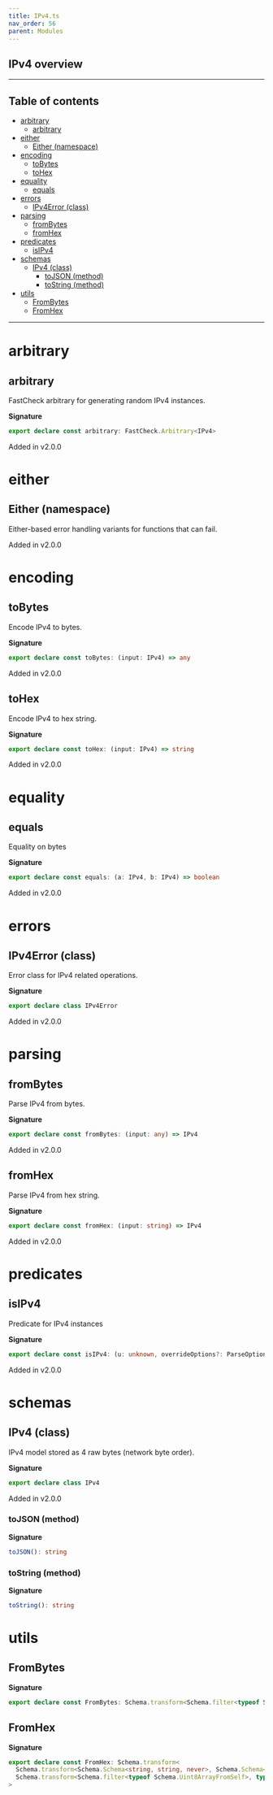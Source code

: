 ```yaml
---
title: IPv4.ts
nav_order: 56
parent: Modules
---
```


## IPv4 overview

---

<h2 class="text-delta">Table of contents</h2>

- [arbitrary](#arbitrary)
  - [arbitrary](#arbitrary-1)
- [either](#either)
  - [Either (namespace)](#either-namespace)
- [encoding](#encoding)
  - [toBytes](#tobytes)
  - [toHex](#tohex)
- [equality](#equality)
  - [equals](#equals)
- [errors](#errors)
  - [IPv4Error (class)](#ipv4error-class)
- [parsing](#parsing)
  - [fromBytes](#frombytes)
  - [fromHex](#fromhex)
- [predicates](#predicates)
  - [isIPv4](#isipv4)
- [schemas](#schemas)
  - [IPv4 (class)](#ipv4-class)
    - [toJSON (method)](#tojson-method)
    - [toString (method)](#tostring-method)
- [utils](#utils)
  - [FromBytes](#frombytes-1)
  - [FromHex](#fromhex-1)

---

# arbitrary

## arbitrary

FastCheck arbitrary for generating random IPv4 instances.

**Signature**

```ts
export declare const arbitrary: FastCheck.Arbitrary<IPv4>
```

Added in v2.0.0

# either

## Either (namespace)

Either-based error handling variants for functions that can fail.

Added in v2.0.0

# encoding

## toBytes

Encode IPv4 to bytes.

**Signature**

```ts
export declare const toBytes: (input: IPv4) => any
```

Added in v2.0.0

## toHex

Encode IPv4 to hex string.

**Signature**

```ts
export declare const toHex: (input: IPv4) => string
```

Added in v2.0.0

# equality

## equals

Equality on bytes

**Signature**

```ts
export declare const equals: (a: IPv4, b: IPv4) => boolean
```

Added in v2.0.0

# errors

## IPv4Error (class)

Error class for IPv4 related operations.

**Signature**

```ts
export declare class IPv4Error
```

Added in v2.0.0

# parsing

## fromBytes

Parse IPv4 from bytes.

**Signature**

```ts
export declare const fromBytes: (input: any) => IPv4
```

Added in v2.0.0

## fromHex

Parse IPv4 from hex string.

**Signature**

```ts
export declare const fromHex: (input: string) => IPv4
```

Added in v2.0.0

# predicates

## isIPv4

Predicate for IPv4 instances

**Signature**

```ts
export declare const isIPv4: (u: unknown, overrideOptions?: ParseOptions | number) => u is IPv4
```

Added in v2.0.0

# schemas

## IPv4 (class)

IPv4 model stored as 4 raw bytes (network byte order).

**Signature**

```ts
export declare class IPv4
```

Added in v2.0.0

### toJSON (method)

**Signature**

```ts
toJSON(): string
```

### toString (method)

**Signature**

```ts
toString(): string
```

# utils

## FromBytes

**Signature**

```ts
export declare const FromBytes: Schema.transform<Schema.filter<typeof Schema.Uint8ArrayFromSelf>, typeof IPv4>
```

## FromHex

**Signature**

```ts
export declare const FromHex: Schema.transform<
  Schema.transform<Schema.Schema<string, string, never>, Schema.Schema<Uint8Array, Uint8Array, never>>,
  Schema.transform<Schema.filter<typeof Schema.Uint8ArrayFromSelf>, typeof IPv4>
>
```
